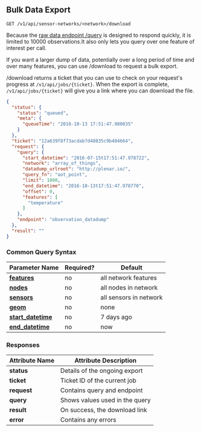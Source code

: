 ## Bulk Data Export

`GET /v1/api/sensor-networks/<network>/download`

Because the [raw data endpoint /query](#raw-observations) is designed to respond quickly,
it is limited to 10000 observations.It also only lets you query over one feature of interest per call.

If you want a larger dump of data, potentially over a long period
of time and over many features, you can use /download to request a
bulk export.

/download returns a ticket that you can use to check on your request's progress at `/v1/api/jobs/{ticket}`.
When the export is complete, `/v1/api/jobs/{ticket}` will give you a link where you can download the file.

```json
{
  "status": {
    "status": "queued",
    "meta": {
      "queueTime": "2016-10-13 17:51:47.980835"
    }
  },
  "ticket": "12a639f8f73acdab7d48835c9b404664",
  "request": {
    "query": {
      "start_datetime": "2016-07-15t17:51:47.978722",
      "network": "array_of_things",
      "datadump_urlroot": "http://plenar.io/",
      "query_fn": "aot_point",
      "limit": 1000,
      "end_datetime": "2016-10-13t17:51:47.978770",
      "offset": 0,
      "features": [
        "temperature"
      ]
    },
    "endpoint": "observation_datadump"
  },
  "result": ""
}
```

### Common Query Syntax

|**Parameter Name**                                    | **Required?** | **Default**            |
|----------------------------------------------------- | ------------- | ---------------------- |
| [**features**](#features-of-interest)                | no            | all network features   |
| [**nodes**](#nodes)                                  | no            | all nodes in network   |
| [**sensors**](#sensors)                              | no            | all sensors in network |
| [**geom**](#space-filtering)                         | no            | none                   |
| [**start_datetime**](#sensor-network-time-filtering) | no            | 7 days ago             |
| [**end_datetime**](#sensor-network-time-filtering)   | no            | now                    |

### Responses

| **Attribute Name** | **Attribute Description**      |
| ------------------ | ------------------------------ |
| **status**         | Details of the ongoing export  |
| **ticket**         | Ticket ID of the current job   |
| **request**        | Contains query and endpoint    |
| **query**          | Shows values used in the query |
| **result**         | On success, the download link  |
| **error**          | Contains any errors            |
